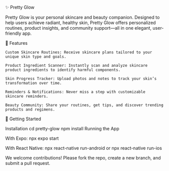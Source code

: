 ✨ Pretty Glow

Pretty Glow is your personal skincare and beauty companion. Designed to help users achieve radiant, healthy skin, Pretty Glow offers personalized routines, product insights, and community support—all in one elegant, user-friendly app.

🌟 Features

    Custom Skincare Routines: Receive skincare plans tailored to your unique skin type and goals.

    Product Ingredient Scanner: Instantly scan and analyze skincare product ingredients to identify harmful components.

    Skin Progress Tracker: Upload photos and notes to track your skin’s transformation over time.

    Reminders & Notifications: Never miss a step with customizable skincare reminders.

    Beauty Community: Share your routines, get tips, and discover trending products and regimens.

📲 Getting Started

Installation
cd pretty-glow
npm install
Running the App

With Expo:
npx expo start

With React Native:
npx react-native run-android
or
npx react-native run-ios


We welcome contributions! Please fork the repo, create a new branch, and submit a pull request.
